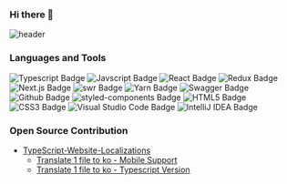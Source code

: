 ### Hi there 👋

![header](https://capsule-render.vercel.app/api?type=soft&color=auto&height=300&section=header&text=Hi%20I'm%20JiHwan&fontSize=70)

<h3>Languages and Tools</h3>
<div>  
  
  ![Typescript Badge](http://img.shields.io/badge/-Typescript-000?style=flat-square&logo=typescript)
  ![Javscript Badge](http://img.shields.io/badge/-Javascript-000?style=flat-square&logo=javascript)
  ![React Badge](http://img.shields.io/badge/-React-000?style=flat-square&logo=react)
  ![Redux Badge](http://img.shields.io/badge/-Redux-764ABC?style=flat-square&logo=redux)
  ![Next.js Badge](http://img.shields.io/badge/-Next.js-000?style=flat-square&logo=next.js)
  ![swr Badge](https://img.shields.io/badge/-swr-000?style=flat-square&logo=next.js)
  ![Yarn Badge](http://img.shields.io/badge/-Yarn-000?style=flat-square&logo=yarn)
  ![Swagger Badge](http://img.shields.io/badge/-Swagger-000?style=flat-square&logo=swagger)
  ![Github Badge](http://img.shields.io/badge/-Github-000?style=flat-square&logo=github)
  ![styled-components Badge](http://img.shields.io/badge/-styled%20components-000?style=flat-square&logo=styled-components)
  ![HTML5 Badge](http://img.shields.io/badge/-HTML5-000?style=flat-square&logo=html5)
  ![CSS3 Badge](http://img.shields.io/badge/-CSS3-1572B6?style=flat-square&logo=css3)
  ![Visual Studio Code Badge](http://img.shields.io/badge/-Visual%20Studio%20Code-007ACC?style=flat-square&logo=visual%20studio%20code)
  ![IntelliJ IDEA Badge](https://img.shields.io/badge/-IntelliJ%20IDEA-000?style=flat-square&logo=intelliJ%20idea)
  </div>

<h3>Open Source Contribution</h3>

- [TypeScript-Website-Localizations]([https://github.com/pqina/react-filepond](https://github.com/microsoft/TypeScript-Website-Localizations))
  - [Translate 1 file to ko - Mobile Support](https://github.com/microsoft/TypeScript-Website-Localizations/pull/91)
  - [Translate 1 file to ko - Typescript Version](https://github.com/microsoft/TypeScript-Website-Localizations/pull/89)

<!--
**vewevteen/vewevteen** is a ✨ _special_ ✨ repository because its `README.md` (this file) appears on your GitHub profile.

Here are some ideas to get you started:

- 🔭 I’m currently working on ...
- 🌱 I’m currently learning ...
- 👯 I’m looking to collaborate on ...
- 🤔 I’m looking for help with ...
- 💬 Ask me about ...
- 📫 How to reach me: ...
- 😄 Pronouns: ...
- ⚡ Fun fact: ...
-->
